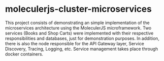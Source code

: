 # moleculerjs-cluster-microservices
This project consists of demonstrating an simple implementation of the microservices architecture using the MoleculerJS microframework. Two services (Books and Shop Carts) were implemented with their respective responsibilities and databases, just for demonstration purposes. In addition, there is also the node responsible for the API Gateway layer, Service Discovery, Tracing, Logging, etc. Service management takes place through docker containers.
